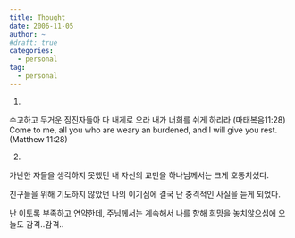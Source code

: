 ```yaml
---
title: Thought
date: 2006-11-05
author: ~
#draft: true
categories:
  - personal
tag:
  - personal
---
```




1.

수고하고 무거운 짐진자들아 다 내게로 오라 내가 너희를 쉬게 하리라 (마태복음11:28)
Come to me, all you who are weary an burdened, and I will give you rest.(Matthew 11:28)    

  
2.

가난한 자들을 생각하지 못했던 내 자신의 교만을 하나님께서는 크게 호통치셨다.

친구들을 위해 기도하지 않았던 나의 이기심에 결국 난 충격적인 사실을 듣게 되었다.

난 이토록 부족하고 연약한데, 주님께서는 계속해서 나를 향해 희망을 놓치않으심에 오늘도 감격..감격..


 






